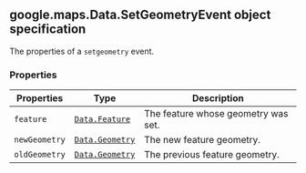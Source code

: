 <h2 id="Data.SetGeometryEvent">
google.maps.Data.SetGeometryEvent
object specification
</h2><p>The properties of a <code>setgeometry</code> event.</p><h3>Properties</h3><table summary="interface Data.SetGeometryEvent - Properties" width="100%">
<thead>
<tr><th>Properties</th>
<th>Type</th>
<th>Description</th>
</tr></thead>
<tbody>
<tr>
<td><code>feature</code></td>
<td><code><a href="#Data.Feature">Data.Feature</a></code></td>
<td>The feature whose geometry was set.</td>
</tr>
<tr>
<td><code>newGeometry</code></td>
<td><code><a href="#Data.Geometry">Data.Geometry</a></code></td>
<td>The new feature geometry.</td>
</tr>
<tr>
<td><code>oldGeometry</code></td>
<td><code><a href="#Data.Geometry">Data.Geometry</a></code></td>
<td>The previous feature geometry.</td>
</tr>
</tbody>
</table>